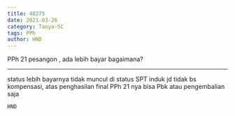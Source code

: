 ```yaml
---
title: 48275
date: 2021-03-26
category: Tanya-SC
tags: PPh
author: HND
---
```


PPh 21 pesangon , ada lebih bayar bagaimana?

---

status lebih bayarnya tidak muncul di status SPT induk jd tidak bs kompensasi, atas penghasilan final PPh 21 nya bisa Pbk atau pengembalian saja

`HND`
